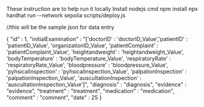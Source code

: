 These instruction are to help run it locally
Install nodejs
cmd
npm install
npx hardhat run --network sepolia scripts/deploy.js

//this will be the sample json for data entry

{
    "id" : 1,
    "initialExamination" : "['doctorID' : 'doctorID_Value','patientID' : 'patientID_Value', 'organizationID_Value', 'patientComplaint' : 'patientComplaint_Value', 'heightandweight' : 'heightandweight_Value', 'bodyTemperature' : 'bodyTemperature_Value', 'respiratoryRate' : 'respiratoryRate_Value', 'bloodpressure' : 'bloodpressure_Value', 'pyhsicalInspection' : 'pyhsicalInspection_Value', 'palpationInspection' : 'palpationInspection_Value', 'auscultationInspection' : 'auscultationInspection_Value']",
    "diagnosis" : "diagnosis",
    "evidence" : "evidence",
    "treatment" : "treatment",
    "medication" : "medication",
    "comment" : "comment",
    "date" : 25
}
